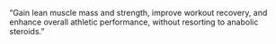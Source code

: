 “Gain lean muscle mass and strength, improve workout recovery, and enhance overall athletic performance, without resorting to anabolic steroids.”

